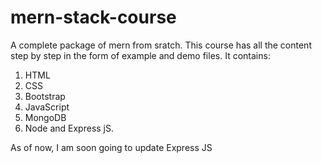 # mern-stack-course
A complete package of mern from sratch.
This course has all the content step by step in the form of example and demo files.
It contains:
1. HTML
2. CSS
3. Bootstrap
4. JavaScript
5. MongoDB
6. Node and Express jS.

As of now, I am soon going to update Express JS
